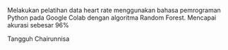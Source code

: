 Melakukan pelatihan data heart rate menggunakan bahasa pemrograman Python pada Google Colab dengan algoritma Random Forest.
Mencapai akurasi sebesar 96%

Tangguh Chairunnisa
